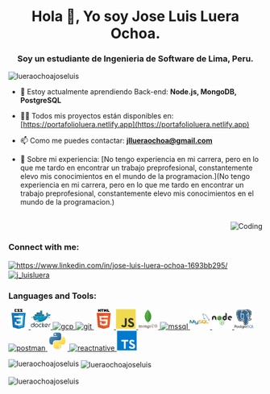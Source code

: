 <h1 align="center">Hola 👋, Yo soy Jose Luis Luera Ochoa.</h1>
<h3 align="center">Soy un estudiante de Ingenieria de Software de Lima, Peru.</h3>

<p align="left"> <img src="https://komarev.com/ghpvc/?username=lueraochoajoseluis&label=Profile%20views&color=0e75b6&style=flat" alt="lueraochoajoseluis" /> </p>

- 🌱 Estoy actualmente aprendiendo Back-end: **Node.js, MongoDB, PostgreSQL**

- 👨‍💻 Todos mis proyectos están disponibles en: [https://portafolioluera.netlify.app](https://portafolioluera.netlify.app)

- 📫 Como me puedes contactar: **jllueraochoa@gmail.com**

- 📄 Sobre mi experiencia: [No tengo experiencia en mi carrera, pero en lo que me tardo en encontrar un trabajo preprofesional, constantemente elevo mis conocimientos en el mundo de la programacion.](No tengo experiencia en mi carrera, pero en lo que me tardo en encontrar un trabajo preprofesional, constantemente elevo mis conocimientos en el mundo de la programacion.)

<br>
<img align="right" alt="Coding" src="https://miro.medium.com/v2/resize:fit:1280/1*KRxVkzBIkf8WB9aW-fO3pg.gif">
<br>
<h3 align="left">Connect with me:</h3>
<p align="left">
<a href="https://linkedin.com/in/https://www.linkedin.com/in/jose-luis-luera-ochoa-1693bb295/" target="blank"><img align="center" src="https://raw.githubusercontent.com/rahuldkjain/github-profile-readme-generator/master/src/images/icons/Social/linked-in-alt.svg" alt="https://www.linkedin.com/in/jose-luis-luera-ochoa-1693bb295/" height="30" width="40" /></a>
<a href="https://instagram.com/j_luisluera" target="blank"><img align="center" src="https://raw.githubusercontent.com/rahuldkjain/github-profile-readme-generator/master/src/images/icons/Social/instagram.svg" alt="j_luisluera" height="30" width="40" /></a>
</p>

<h3 align="left">Languages and Tools:</h3>
<p align="left"> <a href="https://www.w3schools.com/css/" target="_blank" rel="noreferrer"> <img src="https://raw.githubusercontent.com/devicons/devicon/master/icons/css3/css3-original-wordmark.svg" alt="css3" width="40" height="40"/> </a> <a href="https://www.docker.com/" target="_blank" rel="noreferrer"> <img src="https://raw.githubusercontent.com/devicons/devicon/master/icons/docker/docker-original-wordmark.svg" alt="docker" width="40" height="40"/> </a> <a href="https://cloud.google.com" target="_blank" rel="noreferrer"> <img src="https://www.vectorlogo.zone/logos/google_cloud/google_cloud-icon.svg" alt="gcp" width="40" height="40"/> </a> <a href="https://git-scm.com/" target="_blank" rel="noreferrer"> <img src="https://www.vectorlogo.zone/logos/git-scm/git-scm-icon.svg" alt="git" width="40" height="40"/> </a> <a href="https://www.w3.org/html/" target="_blank" rel="noreferrer"> <img src="https://raw.githubusercontent.com/devicons/devicon/master/icons/html5/html5-original-wordmark.svg" alt="html5" width="40" height="40"/> </a> <a href="https://developer.mozilla.org/en-US/docs/Web/JavaScript" target="_blank" rel="noreferrer"> <img src="https://raw.githubusercontent.com/devicons/devicon/master/icons/javascript/javascript-original.svg" alt="javascript" width="40" height="40"/> </a> <a href="https://www.mongodb.com/" target="_blank" rel="noreferrer"> <img src="https://raw.githubusercontent.com/devicons/devicon/master/icons/mongodb/mongodb-original-wordmark.svg" alt="mongodb" width="40" height="40"/> </a> <a href="https://www.microsoft.com/en-us/sql-server" target="_blank" rel="noreferrer"> <img src="https://www.svgrepo.com/show/303229/microsoft-sql-server-logo.svg" alt="mssql" width="40" height="40"/> </a> <a href="https://www.mysql.com/" target="_blank" rel="noreferrer"> <img src="https://raw.githubusercontent.com/devicons/devicon/master/icons/mysql/mysql-original-wordmark.svg" alt="mysql" width="40" height="40"/> </a> <a href="https://nodejs.org" target="_blank" rel="noreferrer"> <img src="https://raw.githubusercontent.com/devicons/devicon/master/icons/nodejs/nodejs-original-wordmark.svg" alt="nodejs" width="40" height="40"/> </a> <a href="https://www.postgresql.org" target="_blank" rel="noreferrer"> <img src="https://raw.githubusercontent.com/devicons/devicon/master/icons/postgresql/postgresql-original-wordmark.svg" alt="postgresql" width="40" height="40"/> </a> <a href="https://postman.com" target="_blank" rel="noreferrer"> <img src="https://www.vectorlogo.zone/logos/getpostman/getpostman-icon.svg" alt="postman" width="40" height="40"/> </a> <a href="https://www.python.org" target="_blank" rel="noreferrer"> <img src="https://raw.githubusercontent.com/devicons/devicon/master/icons/python/python-original.svg" alt="python" width="40" height="40"/> </a> <a href="https://reactnative.dev/" target="_blank" rel="noreferrer"> <img src="https://reactnative.dev/img/header_logo.svg" alt="reactnative" width="40" height="40"/> </a> <a href="https://www.typescriptlang.org/" target="_blank" rel="noreferrer"> <img src="https://raw.githubusercontent.com/devicons/devicon/master/icons/typescript/typescript-original.svg" alt="typescript" width="40" height="40"/> </a> </p>

<p><img align="left" src="https://github-readme-stats.vercel.app/api/top-langs?username=lueraochoajoseluis&show_icons=true&locale=en&layout=compact" alt="lueraochoajoseluis" /></p>

<p>&nbsp;<img align="center" src="https://github-readme-stats.vercel.app/api?username=lueraochoajoseluis&show_icons=true&locale=en" alt="lueraochoajoseluis" /></p>

<p><img align="center" src="https://github-readme-streak-stats.herokuapp.com/?user=lueraochoajoseluis&" alt="lueraochoajoseluis" /></p>
